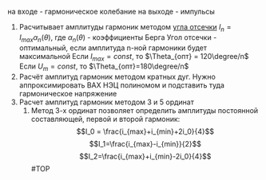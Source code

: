 на входе - гармоническое колебание
на выходе - импульсы

1. Расчитывает амплитуды гармоник методом [угла отсечки](угол%20отсечки)
   $I_n=I_{max}\alpha_n(\theta)$, где $\alpha_n(\theta)$ - коэффициенты Берга
   Угол отсечки - оптимальный, если амплитуда n-ной гармоники будет максимальной
   Если $I_{max} = const$, то $\Theta_{опт} = 120\degree/n$
   Если $U_m=const$, то $\Theta_{опт}=180\degree/n$
1. Расчёт амплитуд гармоник методом кратных дуг.
   Нужно аппроксимировать ВАХ НЭЦ полиномом и подставить туда гармоническое напряжение
3. Расчет амплитуд гармоник методом 3 и 5 ординат
	1. Метод 3-х ординат позволяет определить амплитуды постоянной составляющей, первой и второй гармоник: $$I_0 = \frac{i_{max}+i_{min}+2i_0}{4}$$ $$I_1=\frac{i_{max}-i_{min}}{2}$$ $$I_2=\frac{i_{max}+i_{min}-2i_0}{4}$$
#ТОР 